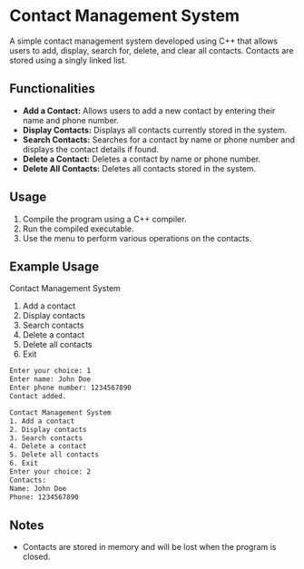 # Contact Management System

A simple contact management system developed using C++ that allows users to add, display, search for, delete, and clear all contacts. Contacts are stored using a singly linked list.

## Functionalities

- **Add a Contact:** Allows users to add a new contact by entering their name and phone number.
- **Display Contacts:** Displays all contacts currently stored in the system.
- **Search Contacts:** Searches for a contact by name or phone number and displays the contact details if found.
- **Delete a Contact:** Deletes a contact by name or phone number.
- **Delete All Contacts:** Deletes all contacts stored in the system.

## Usage

1. Compile the program using a C++ compiler.
2. Run the compiled executable.
3. Use the menu to perform various operations on the contacts.

## Example Usage

Contact Management System
1. Add a contact
2. Display contacts
3. Search contacts
4. Delete a contact
5. Delete all contacts
6. Exit
```sh
Enter your choice: 1
Enter name: John Doe
Enter phone number: 1234567890
Contact added.

Contact Management System
1. Add a contact
2. Display contacts
3. Search contacts
4. Delete a contact
5. Delete all contacts
6. Exit
Enter your choice: 2
Contacts:
Name: John Doe
Phone: 1234567890
```
## Notes

- Contacts are stored in memory and will be lost when the program is closed.
